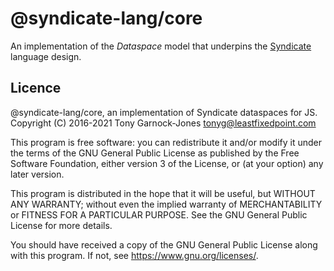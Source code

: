 # @syndicate-lang/core

An implementation of the *Dataspace* model that underpins the
[Syndicate](https://syndicate-lang.org/) language design.

## Licence

@syndicate-lang/core, an implementation of Syndicate dataspaces for JS.  
Copyright (C) 2016-2021 Tony Garnock-Jones <tonyg@leastfixedpoint.com>

This program is free software: you can redistribute it and/or modify
it under the terms of the GNU General Public License as published by
the Free Software Foundation, either version 3 of the License, or
(at your option) any later version.

This program is distributed in the hope that it will be useful,
but WITHOUT ANY WARRANTY; without even the implied warranty of
MERCHANTABILITY or FITNESS FOR A PARTICULAR PURPOSE.  See the
GNU General Public License for more details.

You should have received a copy of the GNU General Public License
along with this program.  If not, see <https://www.gnu.org/licenses/>.
